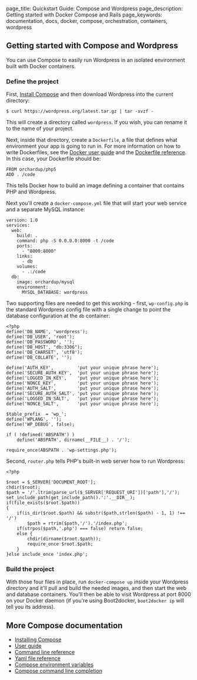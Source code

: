 page_title: Quickstart Guide: Compose and Wordpress
page_description: Getting started with Docker Compose and Rails
page_keywords: documentation, docs,  docker, compose, orchestration, containers,
wordpress

## Getting started with Compose and Wordpress

You can use Compose to easily run Wordpress in an isolated environment built
with Docker containers. 

### Define the project

First, [Install Compose](install.md) and then download Wordpress into the
current directory:

    $ curl https://wordpress.org/latest.tar.gz | tar -xvzf -

This will create a directory called `wordpress`. If you wish, you can rename it
to the name of your project.

Next, inside that directory, create a `Dockerfile`, a file that defines what
environment your app is going to run in. For more information on how to write
Dockerfiles, see the
[Docker user guide](https://docs.docker.com/userguide/dockerimages/#building-an-image-from-a-dockerfile) and the
[Dockerfile reference](http://docs.docker.com/reference/builder/). In this case,
your Dockerfile should be:

```
FROM orchardup/php5
ADD . /code
```

This tells Docker how to build an image defining a container that contains PHP
and Wordpress. 

Next you'll create a `docker-compose.yml` file that will start your web service
and a separate MySQL instance:

```
version: 1.0
services:
  web:
    build: .
    command: php -S 0.0.0.0:8000 -t /code
    ports:
      - "8000:8000"
    links:
      - db
    volumes:
      - .:/code
  db:
    image: orchardup/mysql
    environment:
      MYSQL_DATABASE: wordpress
```

Two supporting files are needed to get this working - first, `wp-config.php` is
the standard Wordpress config file with a single change to point the database
configuration at the `db` container:

```
<?php
define('DB_NAME', 'wordpress');
define('DB_USER', 'root');
define('DB_PASSWORD', '');
define('DB_HOST', "db:3306");
define('DB_CHARSET', 'utf8');
define('DB_COLLATE', '');

define('AUTH_KEY',         'put your unique phrase here');
define('SECURE_AUTH_KEY',  'put your unique phrase here');
define('LOGGED_IN_KEY',    'put your unique phrase here');
define('NONCE_KEY',        'put your unique phrase here');
define('AUTH_SALT',        'put your unique phrase here');
define('SECURE_AUTH_SALT', 'put your unique phrase here');
define('LOGGED_IN_SALT',   'put your unique phrase here');
define('NONCE_SALT',       'put your unique phrase here');

$table_prefix  = 'wp_';
define('WPLANG', '');
define('WP_DEBUG', false);

if ( !defined('ABSPATH') )
    define('ABSPATH', dirname(__FILE__) . '/');

require_once(ABSPATH . 'wp-settings.php');
```

Second, `router.php` tells PHP's built-in web server how to run Wordpress:

```
<?php

$root = $_SERVER['DOCUMENT_ROOT'];
chdir($root);
$path = '/'.ltrim(parse_url($_SERVER['REQUEST_URI'])['path'],'/');
set_include_path(get_include_path().':'.__DIR__);
if(file_exists($root.$path))
{
    if(is_dir($root.$path) && substr($path,strlen($path) - 1, 1) !== '/')
        $path = rtrim($path,'/').'/index.php';
    if(strpos($path,'.php') === false) return false;
    else {
        chdir(dirname($root.$path));
        require_once $root.$path;
    }
}else include_once 'index.php';
```
### Build the project

With those four files in place, run `docker-compose up` inside your Wordpress
directory and it'll pull and build the needed images, and then start the web and
database containers. You'll then be able to visit Wordpress at port 8000 on your
Docker daemon (if you're using Boot2docker, `boot2docker ip` will tell you its
address).

## More Compose documentation

- [Installing Compose](install.md)
- [User guide](index.md)
- [Command line reference](cli.md)
- [Yaml file reference](yml.md)
- [Compose environment variables](env.md)
- [Compose command line completion](completion.md)
